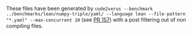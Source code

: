 These files have been generated by `code2verus --benchmark ../benchmarks/lean/numpy-triple/yaml/ --language lean --file-pattern "*.yaml" --max-concurrent 10` (see [PR 157](https://github.com/Beneficial-AI-Foundation/vericoding/pull/157)) with a post filtering out of non compiling files. 